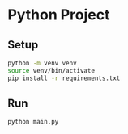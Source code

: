 # Python Project

## Setup
```bash
python -m venv venv
source venv/bin/activate
pip install -r requirements.txt
```

## Run
```bash
python main.py
```
